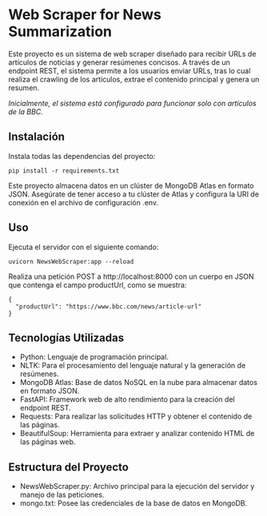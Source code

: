 # Web Scraper for News Summarization
Este proyecto es un sistema de web scraper diseñado para recibir URLs de artículos de noticias y generar resúmenes concisos. A través de un endpoint REST, el sistema permite a los usuarios enviar URLs, tras lo cual realiza el crawling de los artículos, extrae el contenido principal y genera un resumen. 

_Inicialmente, el sistema está configurado para funcionar solo con artículos de la BBC._

## Instalación

Instala todas las dependencias del proyecto:
```
pip install -r requirements.txt
```

Este proyecto almacena datos en un clúster de MongoDB Atlas en formato JSON. Asegúrate de tener acceso a tu clúster de Atlas y configura la URI de conexión en el archivo de configuración .env.


## Uso

Ejecuta el servidor con el siguiente comando:
```
uvicorn NewsWebScraper:app --reload
```

Realiza una petición POST a http://localhost:8000 con un cuerpo en JSON que contenga el campo productUrl, como se muestra:
```
{
  "productUrl": "https://www.bbc.com/news/article-url" 
}
```

## Tecnologías Utilizadas
+ Python: Lenguaje de programación principal.
+ NLTK: Para el procesamiento del lenguaje natural y la generación de resúmenes.
+ MongoDB Atlas: Base de datos NoSQL en la nube para almacenar datos en formato JSON.
+ FastAPI: Framework web de alto rendimiento para la creación del endpoint REST.
+ Requests: Para realizar las solicitudes HTTP y obtener el contenido de las páginas.
+ BeautifulSoup: Herramienta para extraer y analizar contenido HTML de las páginas web.

## Estructura del Proyecto
+ NewsWebScraper.py: Archivo principal para la ejecución del servidor y manejo de las peticiones.
+ mongo.txt: Posee las credenciales de la base de datos en MongoDB.
